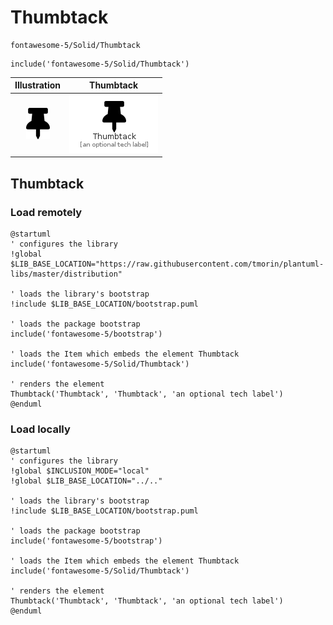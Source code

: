 # Thumbtack


```text
fontawesome-5/Solid/Thumbtack
```

```text
include('fontawesome-5/Solid/Thumbtack')
```



| Illustration | Thumbtack |
| :---: | :---: |
| ![illustration for Illustration](../../fontawesome-5/Solid/Thumbtack.png) | ![illustration for Thumbtack](../../fontawesome-5/Solid/Thumbtack.Local.png) |




## Thumbtack

### Load remotely
```plantuml
@startuml
' configures the library
!global $LIB_BASE_LOCATION="https://raw.githubusercontent.com/tmorin/plantuml-libs/master/distribution"

' loads the library's bootstrap
!include $LIB_BASE_LOCATION/bootstrap.puml

' loads the package bootstrap
include('fontawesome-5/bootstrap')

' loads the Item which embeds the element Thumbtack
include('fontawesome-5/Solid/Thumbtack')

' renders the element
Thumbtack('Thumbtack', 'Thumbtack', 'an optional tech label')
@enduml
```

### Load locally
```plantuml
@startuml
' configures the library
!global $INCLUSION_MODE="local"
!global $LIB_BASE_LOCATION="../.."

' loads the library's bootstrap
!include $LIB_BASE_LOCATION/bootstrap.puml

' loads the package bootstrap
include('fontawesome-5/bootstrap')

' loads the Item which embeds the element Thumbtack
include('fontawesome-5/Solid/Thumbtack')

' renders the element
Thumbtack('Thumbtack', 'Thumbtack', 'an optional tech label')
@enduml
```

